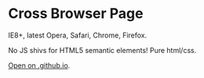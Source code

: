 # Cross Browser Page

IE8+, latest Opera, Safari, Chrome, Firefox.

No JS shivs for HTML5 semantic elements! Pure html/css.

[Open on .github.io](https://nata25.github.io/html_9-10_cross-browser/).
